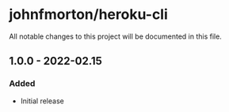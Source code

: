 # johnfmorton/heroku-cli

All notable changes to this project will be documented in this file.
## 1.0.0 - 2022-02.15
### Added
* Initial release
